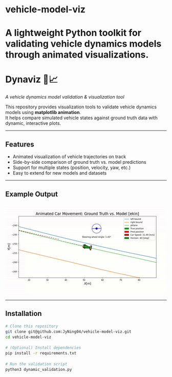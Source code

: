 # vehicle-model-viz
A lightweight Python toolkit for validating vehicle dynamics models through animated visualizations. 
=======
# Dynaviz 🚗📈
*A vehicle dynamics model validation & visualization tool*

This repository provides visualization tools to validate vehicle dynamics models using **matplotlib animation**.  
It helps compare simulated vehicle states against ground truth data with dynamic, interactive plots.

---

## Features
- Animated visualization of vehicle trajectories on track
- Side-by-side comparison of ground truth vs. model predictions
- Support for multiple states (position, velocity, yaw, etc.)
- Easy to extend for new models and datasets

---

## Example Output
<img src="data/example.gif" width="500" />

---

## Installation
```bash
# Clone this repository
git clone git@github.com:JyNing04/vehicle-model-viz.git
cd vehicle-model-viz

# (Optional) Install dependencies
pip install -r requirements.txt

# Run the validation script
python3 dynamic_validation.py
